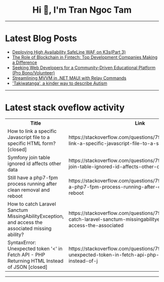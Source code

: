 <h1 align="center">Hi 👋, I'm Tran Ngoc Tam</h1>

---

# Latest Blog Posts 
<!-- BLOG-POST-LIST:START -->
- [Deploying High Availability SafeLine WAF on K3s&lpar;Part 3&rpar;](https://dev.to/carrie_luo1/deploying-high-availability-safeline-waf-on-k3spart-3-12bj)
- [The Role of Blockchain in Fintech: Top Development Companies Making a Difference](https://dev.to/kzier/the-role-of-blockchain-in-fintech-top-development-companies-making-a-difference-33ja)
- [Seeking Web Developers for a Community-Driven Educational Platform &lpar;Pro Bono/Volunteer&rpar;](https://dev.to/s-xaashi/seeking-web-developers-for-a-community-driven-educational-platform-pro-bonovolunteer-1c14)
- [Streamlining MVVM in .NET MAUI with Relay Commands](https://dev.to/tmcd054/streamlining-mvvm-in-net-maui-with-relay-commands-ii1)
- [&#39;Takiwatanga&#39;, a kinder way to describe Autism](https://dev.to/ajparadith/takiwatanga-a-kinder-way-to-describe-autism-30o5)
<!-- BLOG-POST-LIST:END -->

---

# Latest stack oveflow activity
<table>
  <tr><th>Title</th><th>Link</th></tr>
  <!-- STACKOVERFLOW:START --><tr><td>How to link a specific Javascript file to a specific HTML form? [closed]</td><td>https://stackoverflow.com/questions/79077443/how-to-link-a-specific-javascript-file-to-a-specific-html-form</td></tr><tr><td>Symfony join table ignored id affects other data</td><td>https://stackoverflow.com/questions/79077380/symfony-join-table-ignored-id-affects-other-data</td></tr><tr><td>Still have a php7-fpm process running after clean removal and reboot</td><td>https://stackoverflow.com/questions/79077365/still-have-a-php7-fpm-process-running-after-clean-removal-and-reboot</td></tr><tr><td>How to catch Laravel Sanctum MissingAbilityException, and access the associated missing ability?</td><td>https://stackoverflow.com/questions/79077199/how-to-catch-laravel-sanctum-missingabilityexception-and-access-the-associated</td></tr><tr><td>SyntaxError: Unexpected token &#39;&lt;&#39; in Fetch API - PHP Returning HTML Instead of JSON [closed]</td><td>https://stackoverflow.com/questions/79077178/syntaxerror-unexpected-token-in-fetch-api-php-returning-html-instead-of-j</td></tr><!-- STACKOVERFLOW:END -->
</table>

---



